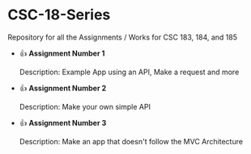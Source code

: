 # CSC-18-Series
Repository for all the Assignments / Works for CSC 183, 184, and 185

* :+1:  **Assignment Number 1** 

    Description: Example App using an API, Make a request and more

* :+1:  **Assignment Number 2**

    Description: Make your own simple API

* :+1:  **Assignment Number 3**
    
    Description: Make an app that doesn't follow the MVC Architecture
